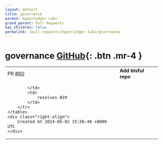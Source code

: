 ```yaml
---
layout: default
title: governance
parent: Hyperledger Labs
grand_parent: Pull Requests
has_children: false
permalink: /pull-requests/hyperledger-labs/governance
---
```


# governance <span class="fs-3 right-align">[GitHub](https://github.com/hyperledger-labs/governance){: .btn .mr-4 }</span>


<div>
    <table>
        <tr>
            <td>
                PR <a href="https://github.com/hyperledger-labs/governance/pull/60" class=".btn">#60</a>
            </td>
            <td>
                <b>
                    Add blsful repo
                </b>
            </td>
        </tr>
        <tr>
            <td>
                
            </td>
            <td>
                resolves #29 
            </td>
        </tr>
    </table>
    <div class="right-align">
        Created At 2024-05-02 15:56:40 +0000 UTC
    </div>
</div>

